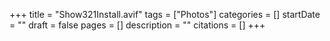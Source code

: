 +++
title = "Show321Install.avif"
tags = ["Photos"]
categories = []
startDate = ""
draft = false
pages = []
description = ""
citations = []
+++
